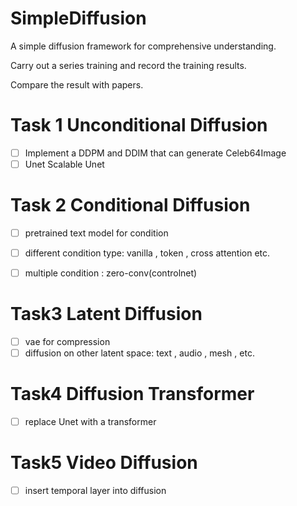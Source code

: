# SimpleDiffusion
A simple diffusion framework for comprehensive understanding.

Carry out a series training and record the training results. 

Compare the result with papers. 

# Task 1 Unconditional Diffusion

- [ ] Implement a DDPM and DDIM that can generate Celeb64Image 
- [ ] Unet Scalable Unet 

# Task 2 Conditional Diffusion

- [ ] pretrained text model for condition
- [ ] different condition type: vanilla , token , cross attention etc. 
- [ ] multiple condition : zero-conv(controlnet)



# Task3 Latent Diffusion

- [ ] vae for compression 
- [ ] diffusion on other latent space: text , audio , mesh , etc.

# Task4 Diffusion Transformer

- [ ] replace Unet with a transformer 



# Task5 Video Diffusion

- [ ] insert temporal layer into diffusion 



 

